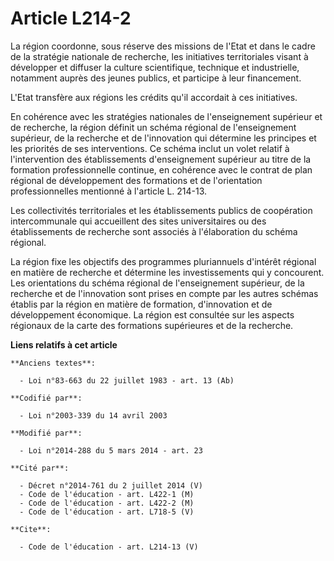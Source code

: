 # Article L214-2

La région coordonne, sous réserve des missions de l'Etat et dans le cadre de la stratégie nationale de recherche, les
initiatives territoriales visant à développer et diffuser la culture scientifique, technique et industrielle, notamment
auprès des jeunes publics, et participe à leur financement. 

L'Etat transfère aux régions les crédits qu'il accordait à ces initiatives. 

En cohérence avec les stratégies nationales de l'enseignement supérieur et de recherche, la région définit un schéma régional
de l'enseignement supérieur, de la recherche et de l'innovation qui détermine les principes et les priorités de ses
interventions. Ce schéma inclut un volet relatif à l'intervention des établissements d'enseignement supérieur au titre de la
formation professionnelle continue, en cohérence avec le contrat de plan régional de développement des formations et de
l'orientation professionnelles mentionné à l'article L. 214-13.

Les collectivités territoriales et les établissements publics de coopération intercommunale qui accueillent des sites
universitaires ou des établissements de recherche sont associés à l'élaboration du schéma régional. 

La région fixe les objectifs des programmes pluriannuels d'intérêt régional en matière de recherche et détermine les
investissements qui y concourent. Les orientations du schéma régional de l'enseignement supérieur, de la recherche et de
l'innovation sont prises en compte par les autres schémas établis par la région en matière de formation, d'innovation et de
développement économique. La région est consultée sur les aspects régionaux de la carte des formations supérieures et de la
recherche.

**Liens relatifs à cet article**

	**Anciens textes**:

	  - Loi n°83-663 du 22 juillet 1983 - art. 13 (Ab)

	**Codifié par**:

	  - Loi n°2003-339 du 14 avril 2003

	**Modifié par**:

	  - Loi n°2014-288 du 5 mars 2014 - art. 23

	**Cité par**:

	  - Décret n°2014-761 du 2 juillet 2014 (V)
	  - Code de l'éducation - art. L422-1 (M)
	  - Code de l'éducation - art. L422-2 (M)
	  - Code de l'éducation - art. L718-5 (V)

	**Cite**:

	  - Code de l'éducation - art. L214-13 (V)
